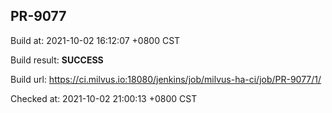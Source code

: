 <h2><a name="pr-9077" class="anchor" href="#pr-9077" rel="nofollow" aria-hidden="true"><span class="octicon octicon-link"></span></a>PR-9077</h2>

<p>Build at: 2021-10-02 16:12:07 +0800 CST</p>

<p>Build result: <strong>SUCCESS</strong></p>

<p>Build url: <a href="https://ci.milvus.io:18080/jenkins/job/milvus-ha-ci/job/PR-9077/1/" rel="nofollow">https://ci.milvus.io:18080/jenkins/job/milvus-ha-ci/job/PR-9077/1/</a></p>

<p>Checked at: 2021-10-02 21:00:13 +0800 CST</p>

